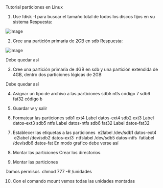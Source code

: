 Tutorial particiones en Linux
1. Use fdisk -l para buscar el tamaño total de todos los
discos fijos en su sistema
Respuesta:

![image](https://github.com/user-attachments/assets/1dfcbdbd-b098-4304-8920-602d5b781eba)


2. Cree una partición primaria de 2GB en sdb
Respuesta:

![image](https://github.com/user-attachments/assets/e5ba9e2b-9b64-44dc-a100-38a58b9bd340)


Debe quedar así

3. Cree una partición primaria de 4GB en sdb y una
partición extendida de 4GB, dentro dos particiones lógicas
de 2GB

Debe quedar así

4. Asignar un tipo de archivo a las particiones
sdb5 ntfs código 7
sdb6 fat32 código b

5. Guardar w y salir

6. Formatear las particiones
sdb1 ext4 Label datos-ext4
sdb2 ext3 Label datos-ext3
sdb5 ntfs Label datos-ntfs
sdb6 fat32 Label datos-fat32

7. Establecer las etiquetas a las particiones
 e2label /dev/sdb1 datos-ext4
 e2label /dev/sdb2 datos-ext3
 ntfslabel /dev/sdb5 datos-ntfs
 fatlabel /dev/sdb6 datos-fat
En modo grafico debe verse así

8. Montar las particiones
Crear los directorios

9. Montar las particiones

Damos permisos  chmod 777 -R /unidades

10. Con el comando mount vemos todas las unidades montadas
